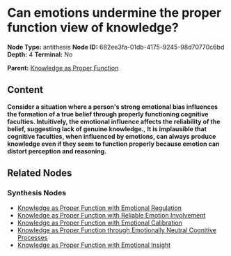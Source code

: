 # Can emotions undermine the proper function view of knowledge?

**Node Type:** antithesis
**Node ID:** 682ee3fa-01db-4175-9245-98d70770c6bd
**Depth:** 4
**Terminal:** No

**Parent:** [Knowledge as Proper Function](knowledge-as-proper-function-synthesis-66c04b99-c909-4cae-a6aa-3f01625761ea.md)

## Content

**Consider a situation where a person's strong emotional bias influences the formation of a true belief through properly functioning cognitive faculties. Intuitively, the emotional influence affects the reliability of the belief, suggesting lack of genuine knowledge.**, **It is implausible that cognitive faculties, when influenced by emotions, can always produce knowledge even if they seem to function properly because emotion can distort perception and reasoning.**

## Related Nodes

### Synthesis Nodes

- [Knowledge as Proper Function with Emotional Regulation](knowledge-as-proper-function-with-emotional-regulation-synthesis-30a0e704-04ea-469c-a602-b3394787525c.md)
- [Knowledge as Proper Function with Reliable Emotion Involvement](knowledge-as-proper-function-with-reliable-emotion-involvement-synthesis-9e09783c-6ec4-4917-a4b3-ec329586435f.md)
- [Knowledge as Proper Function with Emotional Calibration](knowledge-as-proper-function-with-emotional-calibration-synthesis-e0201a8e-f199-46bf-89c4-5a91ec33e4d5.md)
- [Knowledge as Proper Function through Emotionally Neutral Cognitive Processes](knowledge-as-proper-function-through-emotionally-neutral-cognitive-processes-synthesis-9a1513e6-965b-42e1-af64-1c31d1f7f14b.md)
- [Knowledge as Proper Function with Emotional Insight](knowledge-as-proper-function-with-emotional-insight-synthesis-3f5bf519-cc5a-43d2-aa15-bf46fa3fc7de.md)
